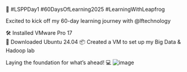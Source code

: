 🚀 #LSPPDay1 #60DaysOfLearning2025  #LearningWithLeapfrog 

Excited to kick off my 60-day learning journey with 
@lftechnology
  
🛠️ Installed VMware Pro 17  
🐧 Downloaded Ubuntu 24.04 
📦 Created a VM to set up my Big Data & Hadoop lab

Laying the foundation for what’s ahead! 💻
![image](https://github.com/user-attachments/assets/89b32da1-1f2b-4a3f-bb52-3e7656ca2f10)
